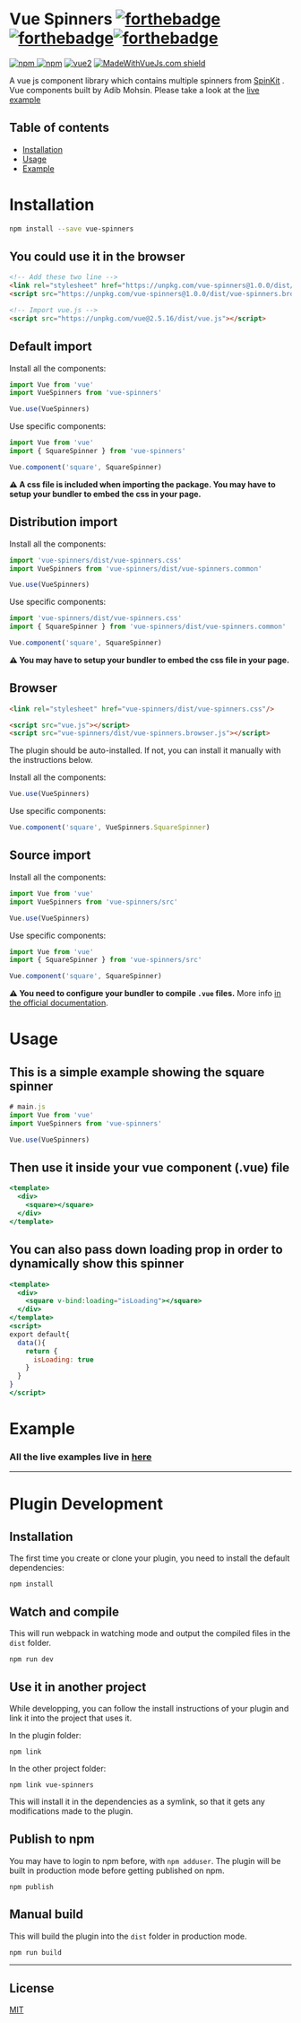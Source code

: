 # Vue Spinners [![forthebadge](https://forthebadge.com/images/badges/uses-js.svg)](https://forthebadge.com)[![forthebadge](https://forthebadge.com/images/badges/made-with-vue.svg)](https://forthebadge.com)[![forthebadge](https://forthebadge.com/images/badges/uses-css.svg)](https://forthebadge.com)

[![npm](https://img.shields.io/npm/v/vue-spinners.svg) ![npm](https://img.shields.io/npm/dm/vue-spinners.svg)](https://www.npmjs.com/package/vue-spinners)
[![vue2](https://img.shields.io/badge/vue-2.x-brightgreen.svg)](https://vuejs.org/)
[![MadeWithVueJs.com shield](https://madewithvuejs.com/storage/repo-shields/694-shield.svg)](https://madewithvuejs.com/p/vue-spinners/shield-link)

A vue js component library which contains multiple spinners from [SpinKit](http://tobiasahlin.com/spinkit/) . Vue components built by Adib Mohsin. Please take a look at the [live example](https://pacifio.github.io/vue-spinners/docs/docs.html)

## Table of contents

- [Installation](#installation)
- [Usage](#usage)
- [Example](#example)

# Installation

```bash
npm install --save vue-spinners
```

## You could use it in the browser
```html
<!-- Add these two line -->
<link rel="stylesheet" href="https://unpkg.com/vue-spinners@1.0.0/dist/vue-spinners.css">
<script src="https://unpkg.com/vue-spinners@1.0.0/dist/vue-spinners.browser.js"></script>

<!-- Import vue.js -->
<script src="https://unpkg.com/vue@2.5.16/dist/vue.js"></script>
```

## Default import

Install all the components:

```javascript
import Vue from 'vue'
import VueSpinners from 'vue-spinners'

Vue.use(VueSpinners)
```

Use specific components:

```javascript
import Vue from 'vue'
import { SquareSpinner } from 'vue-spinners'

Vue.component('square', SquareSpinner)
```

**⚠️ A css file is included when importing the package. You may have to setup your bundler to embed the css in your page.**

## Distribution import

Install all the components:

```javascript
import 'vue-spinners/dist/vue-spinners.css'
import VueSpinners from 'vue-spinners/dist/vue-spinners.common'

Vue.use(VueSpinners)
```

Use specific components:

```javascript
import 'vue-spinners/dist/vue-spinners.css'
import { SquareSpinner } from 'vue-spinners/dist/vue-spinners.common'

Vue.component('square', SquareSpinner)
```

**⚠️ You may have to setup your bundler to embed the css file in your page.**

## Browser

```html
<link rel="stylesheet" href="vue-spinners/dist/vue-spinners.css"/>

<script src="vue.js"></script>
<script src="vue-spinners/dist/vue-spinners.browser.js"></script>
```

The plugin should be auto-installed. If not, you can install it manually with the instructions below.

Install all the components:

```javascript
Vue.use(VueSpinners)
```

Use specific components:

```javascript
Vue.component('square', VueSpinners.SquareSpinner)
```

## Source import

Install all the components:

```javascript
import Vue from 'vue'
import VueSpinners from 'vue-spinners/src'

Vue.use(VueSpinners)
```

Use specific components:

```javascript
import Vue from 'vue'
import { SquareSpinner } from 'vue-spinners/src'

Vue.component('square', SquareSpinner)
```

**⚠️ You need to configure your bundler to compile `.vue` files.** More info [in the official documentation](https://vuejs.org/v2/guide/single-file-components.html).

# Usage
## This is a simple example showing the square spinner
```javascript
# main.js
import Vue from 'vue'
import VueSpinners from 'vue-spinners'

Vue.use(VueSpinners)
```
## Then use it inside your vue component (.vue) file
```jsx
<template>
  <div>
    <square></square>
  </div>
</template>
```
## You can also pass down loading prop in order to dynamically show this spinner
```jsx
<template>
  <div>
    <square v-bind:loading="isLoading"></square>
  </div>
</template>
<script>
export default{
  data(){
    return {
      isLoading: true
    }
  }
}
</script>
```


# Example

### All the live examples live in [here](https://pacifio.github.io/vue-spinners/docs/docs.html)
---

# Plugin Development

## Installation

The first time you create or clone your plugin, you need to install the default dependencies:

```
npm install
```

## Watch and compile

This will run webpack in watching mode and output the compiled files in the `dist` folder.

```
npm run dev
```

## Use it in another project

While developping, you can follow the install instructions of your plugin and link it into the project that uses it.

In the plugin folder:

```
npm link
```

In the other project folder:

```
npm link vue-spinners
```

This will install it in the dependencies as a symlink, so that it gets any modifications made to the plugin.

## Publish to npm

You may have to login to npm before, with `npm adduser`. The plugin will be built in production mode before getting published on npm.

```
npm publish
```

## Manual build

This will build the plugin into the `dist` folder in production mode.

```
npm run build
```

---

## License

[MIT](http://opensource.org/licenses/MIT)
